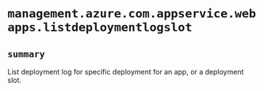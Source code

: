 # `management.azure.com.appservice.webapps.listdeploymentlogslot`

## `summary`
List deployment log for specific deployment for an app, or a deployment slot.


